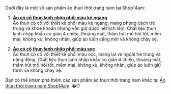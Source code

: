 Dưới đây là một số sản phẩm áo thun thời trang nam tại Shop14am:

1. **[Áo có cổ thun lạnh nhập phối màu kẻ ngang](https://shop14am.com/san-pham/ao-co-co-thun-lanh-nhap-phoi-mau-ke-ngang/)**  
   Áo thun có cổ với thiết kế phối màu kẻ ngang, mang phong cách trẻ trung và khỏe khoắn nhưng vẫn giữ được nét lịch lãm. Chất liệu thun lạnh nhập khẩu co giãn 4 chiều, thoáng mát, thấm hút mồ hôi tốt, mềm mại, không xù, không nhăn, giúp áo luôn căng mịn và không chảy xệ.

2. **[Áo có cổ thun lạnh nhập phối màu sọc](https://shop14am.com/san-pham/ao-co-co-thun-lanh-nhap-phoi-mau-soc/)**  
   Áo thun có cổ với thiết kế phối màu sọc, mang lại vẻ ngoài trẻ trung và năng động. Chất liệu thun lạnh nhập khẩu co giãn 4 chiều, thoáng mát, thấm hút mồ hôi tốt, mềm mại, không xù, không nhăn, giúp áo luôn giữ form và không chảy xệ.

Bạn có thể khám phá thêm các sản phẩm áo thun thời trang nam khác tại [Áo thun thời trang nam Shop14am](https://shop14am.com/bmt/do-the-thao-nam/ao-thun-thoi-trang/). � 
